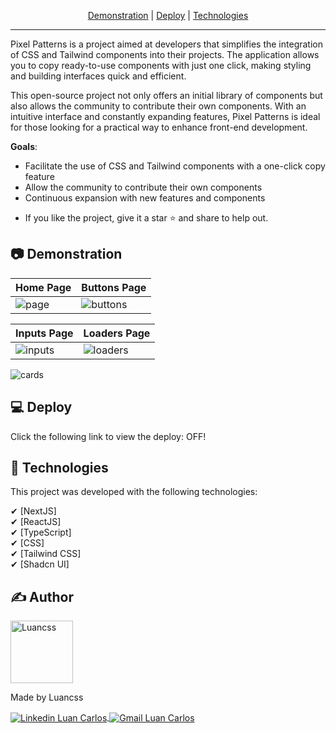 <p align="center">
 <a href="#-demonstration">Demonstration</a> |
 <a href="#-deploy">Deploy</a> |
 <a href="#-technologies">Technologies</a>
</p>

---

Pixel Patterns is a project aimed at developers that simplifies the integration of CSS and Tailwind components into their projects. The application allows you to copy ready-to-use components with just one click, making styling and building interfaces quick and efficient.

This open-source project not only offers an initial library of components but also allows the community to contribute their own components. With an intuitive interface and constantly expanding features, Pixel Patterns is ideal for those looking for a practical way to enhance front-end development.

**Goals**:
  - Facilitate the use of CSS and Tailwind components with a one-click copy feature
  - Allow the community to contribute their own components
  - Continuous expansion with new features and components

* If you like the project, give it a star ⭐ and share to help out.

## 📷 Demonstration

| Home Page  | Buttons Page | 
| --- | --- |
| ![page](https://github.com/user-attachments/assets/5eecf6e7-dabb-4075-96b6-b8fc308a2795) | ![buttons](https://github.com/user-attachments/assets/22a98690-0dbc-4d53-8d60-1b131a1bc26c)


| Inputs Page | Loaders Page |
| --- | --- |
| ![inputs](https://github.com/user-attachments/assets/ddcdc2e5-b11f-4647-abe2-e44ffbad826f) | ![loaders](https://github.com/user-attachments/assets/c57090a7-cec2-4665-b21e-c210c73048fc) 

![cards](https://github.com/user-attachments/assets/7282e2bd-b9ba-4792-8e00-d8d702960a10)

## 💻 Deploy

Click the following link to view the deploy: OFF!


## 🚀 Technologies

This project was developed with the following technologies:

✔ [NextJS]
<br/>
✔ [ReactJS]
<br/>
✔ [TypeScript]
<br/>
✔ [CSS]
<br/>
✔ [Tailwind CSS]
<br/>
✔ [Shadcn UI]

## ✍ Author

<img alt="Luancss" title="Luancss" src="https://avatars.githubusercontent.com/u/104950187?v=4" width="100">
<p>
    Made by Luancss
</p>
<p align="left">
    <a href="https://www.linkedin.com/in/luan-carlos-30035b246/" target="_blank">
        <img align="center" src="https://img.shields.io/badge/LinkedIn-%230077B5?style=for-the-badge&logo=linkedin&logoColor=white" alt="Linkedin Luan Carlos" />
    </a>
    <a href="mailto:luancss.contact@gmail.com" target="_blank">
        <img align="center" src="https://img.shields.io/badge/Gmail-FF0000?style=for-the-badge&logo=gmail&logoColor=white" alt="Gmail Luan Carlos" />
    </a>
</p>
